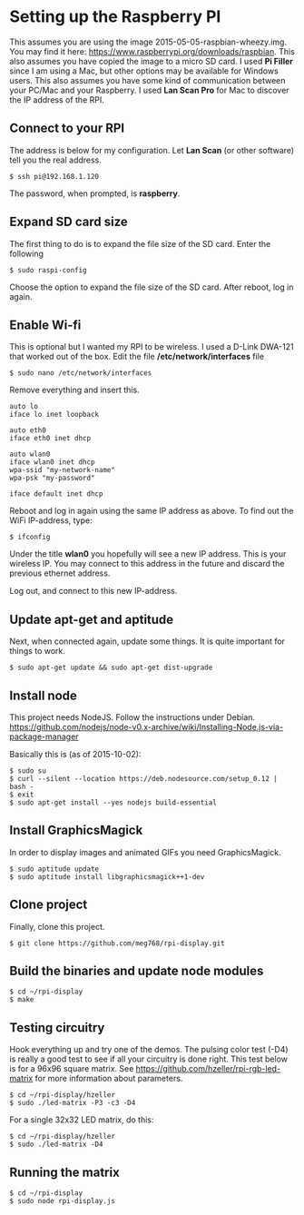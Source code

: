 # Setting up the Raspberry PI

This assumes you are using the image 2015-05-05-raspbian-wheezy.img. You may find it here: https://www.raspberrypi.org/downloads/raspbian.
This also assumes you have copied the image to a micro SD card. I used **Pi Filler** since I am using a Mac, but other options may
be available for Windows users. This also assumes you have some kind of communication between your PC/Mac and your Raspberry.
I used **Lan Scan Pro** for Mac to discover the IP address of the RPI.

## Connect to your RPI
	
The address is below for my configuration. Let **Lan Scan** (or other software) tell you the real address.

	$ ssh pi@192.168.1.120
	
The password, when prompted, is **raspberry**.

## Expand SD card size

The first thing to do is to expand the file size of the SD card. Enter the following

	$ sudo raspi-config
	
Choose the option to expand the file size of the SD card. After reboot, log in again.

## Enable Wi-fi

This is optional but I wanted my RPI to be wireless. I used a D-Link DWA-121 that worked out of the box. 
Edit the file **/etc/network/interfaces** file

	$ sudo nano /etc/network/interfaces

Remove everything and insert this.

	auto lo
	iface lo inet loopback
	
	auto eth0
	iface eth0 inet dhcp
	
	auto wlan0
	iface wlan0 inet dhcp
	wpa-ssid "my-network-name"
	wpa-psk "my-password"
	
	iface default inet dhcp


Reboot and log in again using the same IP address as above. To find out the WiFi IP-address, type:

	$ ifconfig
	
Under the title **wlan0** you hopefully will see a new IP address. This is your wireless IP.
You may connect to this address in the future and discard the previous ethernet address. 

Log out, and connect to this new IP-address.

## Update apt-get and aptitude

Next, when connected again, update some things. It is quite important for things to work.

	$ sudo apt-get update && sudo apt-get dist-upgrade


## Install node

This project needs NodeJS. Follow the instructions under Debian. https://github.com/nodejs/node-v0.x-archive/wiki/Installing-Node.js-via-package-manager

Basically this is (as of 2015-10-02):

	$ sudo su
	$ curl --silent --location https://deb.nodesource.com/setup_0.12 | bash -
	$ exit
	$ sudo apt-get install --yes nodejs build-essential

## Install GraphicsMagick

In order to display images and animated GIFs you need GraphicsMagick.

	$ sudo aptitude update
	$ sudo aptitude install libgraphicsmagick++1-dev
	
## Clone project

Finally, clone this project.

	$ git clone https://github.com/meg768/rpi-display.git

## Build the binaries and update node modules

	$ cd ~/rpi-display
	$ make

## Testing circuitry

Hook everything up and try one of the demos. The pulsing color test (-D4) 
is really a good test to see if all your circuitry is done right. 
This test below is for a 96x96 square matrix. See https://github.com/hzeller/rpi-rgb-led-matrix 
for more information about parameters.

	$ cd ~/rpi-display/hzeller
	$ sudo ./led-matrix -P3 -c3 -D4

For a single 32x32 LED matrix, do this:

	$ cd ~/rpi-display/hzeller
	$ sudo ./led-matrix -D4

## Running the matrix

	$ cd ~/rpi-display
	$ sudo node rpi-display.js


